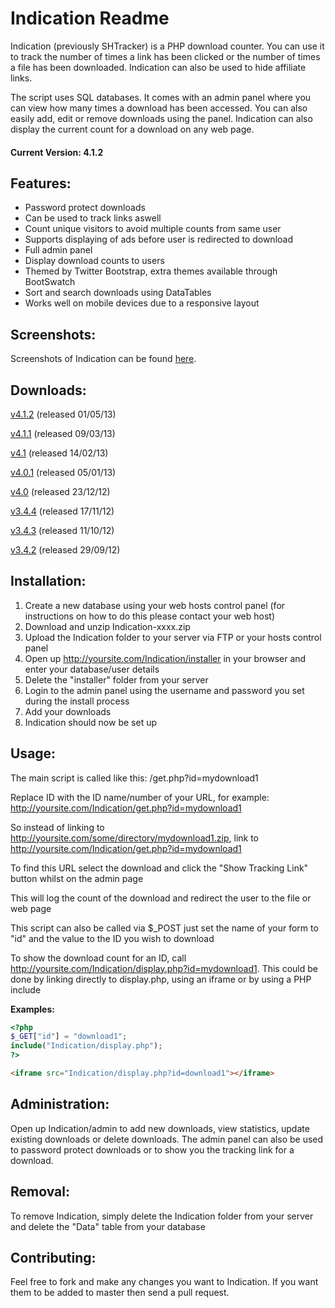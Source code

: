 Indication Readme
================

Indication (previously SHTracker) is a PHP download counter. You can use it to track the number of times a link has been clicked or the number of times a file has been downloaded. Indication can also be used to hide affiliate links.

The script uses SQL databases. It comes with an admin panel where you can view how many times a download has been accessed. You can also easily add, edit or remove downloads using the panel. Indication can also display the current count for a download on any web page.

#### Current Version: 4.1.2

Features:
---------

* Password protect downloads
* Can be used to track links aswell
* Count unique visitors to avoid multiple counts from same user
* Supports displaying of ads before user is redirected to download
* Full admin panel
* Display download counts to users
* Themed by Twitter Bootstrap, extra themes available through BootSwatch
* Sort and search downloads using DataTables
* Works well on mobile devices due to a responsive layout

Screenshots:
------------

Screenshots of Indication can be found [here](http://imgur.com/a/7aQPl).

Downloads:
------------

[v4.1.2](http://sidhosting.co.uk/downloads/get.php?id=indication) (released 01/05/13)

[v4.1.1](http://sidhosting.co.uk/downloads/get.php?id=indication&tag=4.1.1) (released 09/03/13)

[v4.1](http://sidhosting.co.uk/downloads/get.php?id=indication&tag=4.1) (released 14/02/13)

[v4.0.1](http://sidhosting.co.uk/downloads/get.php?id=indication&tag=4.0.1) (released 05/01/13)

[v4.0](http://sidhosting.co.uk/downloads/get.php?id=indication&tag=4.0) (released 23/12/12)

[v3.4.4](http://sidhosting.co.uk/downloads/get.php?id=indication&tag=3.4.4) (released 17/11/12)

[v3.4.3](http://sidhosting.co.uk/downloads/get.php?id=indication&tag=3.4.3) (released 11/10/12)

[v3.4.2](http://sidhosting.co.uk/downloads/get.php?id=indication&tag=3.4.2) (released 29/09/12)

Installation:
-------------

1. Create a new database using your web hosts control panel (for instructions on how to do this please contact your web host)
2. Download and unzip Indication-xxxx.zip
3. Upload the Indication folder to your server via FTP or your hosts control panel
4. Open up http://yoursite.com/Indication/installer in your browser and enter your database/user details
5. Delete the "installer" folder from your server
6. Login to the admin panel using the username and password you set during the install process
7. Add your downloads
8. Indication should now be set up

Usage:
------

The main script is called like this: /get.php?id=mydownload1

Replace ID with the ID name/number of your URL, for example: http://yoursite.com/Indication/get.php?id=mydownload1

So instead of linking to http://yoursite.com/some/directory/mydownload1.zip, link to http://yoursite.com/Indication/get.php?id=mydownload1

To find this URL select the download and click the "Show Tracking Link" button whilst on the admin page

This will log the count of the download and redirect the user to the file or web page

This script can also be called via $_POST just set the name of your form to "id" and the value to the ID you wish to download

To show the download count for an ID, call http://yoursite.com/Indication/display.php?id=mydownload1. This could be done by linking directly to display.php, using an iframe or by using a PHP include

**Examples:**

```php
<?php
$_GET["id"] = "download1";
include("Indication/display.php");
?>
```

```html
<iframe src="Indication/display.php?id=download1"></iframe>
```

Administration:
---------------

Open up Indication/admin to add new downloads, view statistics, update existing downloads or delete downloads. The admin panel can also be used to password protect downloads or to show you the tracking link for a download.

Removal:
--------

To remove Indication, simply delete the Indication folder from your server and delete the "Data" table from your database

Contributing:
-------------

Feel free to fork and make any changes you want to Indication. If you want them to be added to master then send a pull request.
